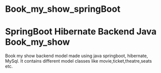 # Book_my_show_springBoot
# SpringBoot Hibernate Backend Java Book_my_show

Book my show backend model made using java springboot, hibernate, MySql.
It contains different model classes like movie,ticket,theatre,seats etc.
